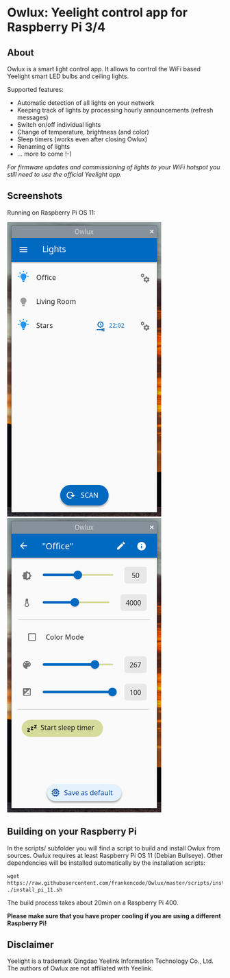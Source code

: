 Owlux: Yeelight control app for Raspberry Pi 3/4
================================================

About
-----

Owlux is a smart light control app. It allows to control the WiFi based Yeelight smart LED
bulbs and ceiling lights.

Supported features:
 * Automatic detection of all lights on your network
 * Keeping track of lights by processing hourly announcements (refresh messages)
 * Switch on/off individual lights
 * Change of temperature, brightness (and color)
 * Sleep timers (works even after closing Owlux)
 * Renaming of lights
 * ... more to come !-)

*For firmware updates and commissioning of lights to your WiFi hotspot you still need to use the official Yeelight app.*

Screenshots
-----------

Running on Raspberry Pi OS 11:

![Owlux on Bullseye 1](screenshots/2022-07-08-220154_360x687_scrot.png)
![Owlux on Bullseye 2](screenshots/2022-07-08-220201_360x687_scrot.png)

Building on your Raspberry Pi
-----------------------------

In the scripts/ subfolder you will find a script to build and install Owlux
from sources. Owlux requires at least Raspberry Pi OS 11 (Debian Bullseye).
Other dependencies will be installed automatically by the installation scripts:

```
wget https://raw.githubusercontent.com/frankencode/Owlux/master/scripts/install_pi_11.sh
./install_pi_11.sh
```

The build process takes about 20min on a Raspberry Pi 400.

**Please make sure that you have proper cooling if you are using a different Raspberry Pi!**

Disclaimer
----------

Yeelight is a trademark Qingdao Yeelink Information Technology Co., Ltd.
The authors of Owlux are not affiliated with Yeelink.
